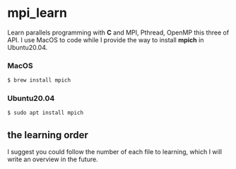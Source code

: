 # mpi_learn

Learn parallels programming with **C** and MPI, Pthread, OpenMP this three of API. I use MacOS to code while I provide the way to install **mpich** in Ubuntu20.04.

### MacOS

``` bash
$ brew install mpich
```

### Ubuntu20.04

``` bash
$ sudo apt install mpich
```
## the learning order

I suggest you could follow the number of each file to learning, which I will write an overview in the future.